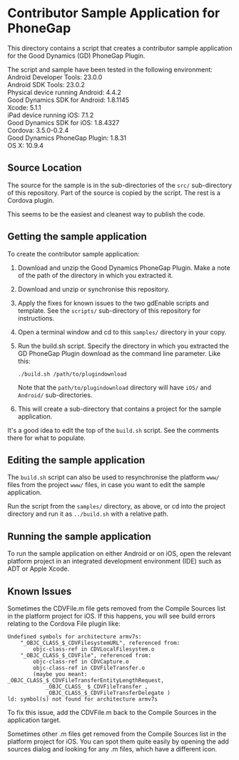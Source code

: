 Contributor Sample Application for PhoneGap
===========================================
This directory contains a script that creates a contributor sample application
for the Good Dynamics (GD) PhoneGap Plugin.

The script and sample have been tested in the following environment:  
Android Developer Tools: 23.0.0  
Android SDK Tools: 23.0.2  
Physical device running Android: 4.4.2  
Good Dynamics SDK for Android: 1.8.1145  
Xcode: 5.1.1  
iPad device running iOS: 7.1.2  
Good Dynamics SDK for iOS: 1.8.4327  
Cordova: 3.5.0-0.2.4  
Good Dynamics PhoneGap Plugin: 1.8.31  
OS X: 10.9.4

Source Location
---------------
The source for the sample is in the sub-directories of the `src/` sub-directory
of this repository. Part of the source is copied by the script. The rest is a
Cordova plugin.

This seems to be the easiest and cleanest way to publish the code.

Getting the sample application
------------------------------
To create the contributor sample application:

1.  Download and unzip the Good Dynamics PhoneGap Plugin. Make a note of the
    path of the directory in which you extracted it.
2.  Download and unzip or synchronise this repository.
3.  Apply the fixes for known issues to the two gdEnable scripts and template.
    See the `scripts/` sub-directory of this repository for instructions.
4.  Open a terminal window and cd to this `samples/` directory in your copy.
5.  Run the build.sh script. Specify the directory in which you extracted the GD
    PhoneGap Plugin download as the command line parameter. Like this:

        ./build.sh /path/to/plugindownload
    
    Note that the `path/to/plugindownload` directory will have `iOS/` and
    `Android/` sub-directories.

6.  This will create a sub-directory that contains a project for the sample
    application.

It's a good idea to edit the top of the `build.sh` script. See the comments
there for what to populate.

Editing the sample application
------------------------------
The `build.sh` script can also be used to resynchronise the platform `www/`
files from the project `www/` files, in case you want to edit the sample
application.

Run the script from the `samples/` directory, as above, or cd into the project
directory and run it as `../build.sh` with a relative path.

Running the sample application
------------------------------
To run the sample application on either Android or on iOS, open the relevant
platform project in an integrated development environment (IDE) such as ADT or
Apple Xcode.

Known Issues
------------
Sometimes the CDVFile.m file gets removed from the Compile Sources list in the
platform project for iOS. If this happens, you will see build errors relating to
the Cordova File plugin like:

    Undefined symbols for architecture armv7s:
        "_OBJC_CLASS_$_CDVFilesystemURL", referenced from:
            objc-class-ref in CDVLocalFilesystem.o
        "_OBJC_CLASS_$_CDVFile", referenced from:
            objc-class-ref in CDVCapture.o
            objc-class-ref in CDVFileTransfer.o
            (maybe you meant: _OBJC_CLASS_$_CDVFileTransferEntityLengthRequest,
                _OBJC_CLASS_ $_CDVFileTransfer ,
                _OBJC_CLASS_$_CDVFileTransferDelegate )
    ld: symbol(s) not found for architecture armv7s

To fix this issue, add the CDVFile.m back to the Compile Sources in the
application target.

Sometimes other .m files get removed from the Compile Sources list in the
platform project for iOS. You can spot them quite easily by opening the add
sources dialog and looking for any .m files, which have a different icon.
